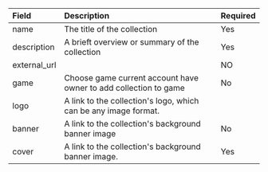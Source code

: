 | Field        | Description                                                      | Required |
| :----------- | :--------------------------------------------------------------- | :------- |
| name         | The title of the collection                                      | Yes      |
| description  | A brieft overview or summary of the collection                   | Yes      |
| external_url |                                                                  | NO       |
| game         | Choose game current account have owner to add collection to game | No       |
| logo         | A link to the collection's logo, which can be any image format.  |          |
| banner       | A link to the collection's background banner image               | No       |
| cover        | A link to the collection's background banner image.              | Yes      |
